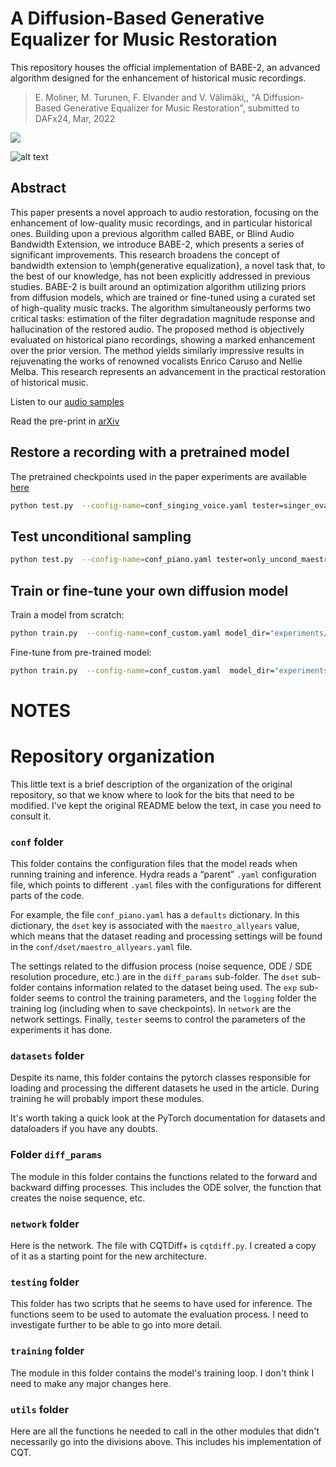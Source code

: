 # A Diffusion-Based Generative Equalizer for Music Restoration

This repository houses the official implementation of BABE-2, an advanced algorithm designed for the enhancement of historical music recordings. 

> E. Moliner, M. Turunen, F. Elvander and V. Välimäki,, "A Diffusion-Based Generative Equalizer for Music Restoration", submitted to DAFx24, Mar, 2022



![](manuscript/figures/hawaii-trend.png)


![alt text](http://research.spa.aalto.fi/publications/papers/dafx-babe2/media/pipeline.png)

## Abstract

This paper presents a novel approach to audio restoration, focusing on the enhancement of low-quality music recordings, and in particular historical ones. 
Building upon a previous algorithm called BABE, or Blind Audio Bandwidth Extension, we introduce BABE-2, which presents a series of significant improvements.
This research broadens the concept of bandwidth extension to \emph{generative equalization}, a novel task that, to the best of our knowledge, has not been explicitly addressed in previous studies. 
BABE-2 is built around an optimization algorithm utilizing priors from diffusion models, which are trained or fine-tuned using a curated set of high-quality music tracks. The algorithm simultaneously performs two critical tasks: estimation of the filter degradation magnitude response and hallucination of the restored audio. The proposed method is objectively evaluated on historical piano recordings, showing a marked enhancement over the prior version. The method yields similarly impressive results in rejuvenating the works of renowned vocalists Enrico Caruso and Nellie Melba. 
This research represents an advancement in the practical restoration of historical music.

Listen to our [audio samples](http://research.spa.aalto.fi/publications/papers/dafx-babe2/)

Read the pre-print in [arXiv](https://arxiv.org/abs/2403.18636)

## Restore a recording with a pretrained model

The pretrained checkpoints used in the paper experiments are available  [here](http://research.spa.aalto.fi/publications/papers/dafx-babe2/checkpoints/)

```bash
python test.py  --config-name=conf_singing_voice.yaml tester=singer_evaluator_BABE2 tester.checkpoint="path/to/checkpoint.pt" id="BABE2_restored" tester.evaluation.single_recording="path/to/recording.wav"
```

## Test unconditional sampling

```bash
python test.py  --config-name=conf_piano.yaml tester=only_uncond_maestro tester.checkpoint="path/to/checkpoint.pt" id="BABE2" tester.modes=["unconditional"]
```


## Train or fine-tune your own diffusion model

Train a model from scratch:

```bash
python train.py  --config-name=conf_custom.yaml model_dir="experiments/model_dir" exp.batch=$batch_size dset.path="/path/to/dataset"
```

Fine-tune from pre-trained model:

```bash
python train.py  --config-name=conf_custom.yaml  model_dir="experiments/finetuned_model_dir" exp.batch=$batch_size dset.path="/path/to/dataset" exp.finetuning=True exp.base_checkpoint="/link/to/pretrained/checkpoint.pt" 
```



# NOTES

# Repository organization

This little text is a brief description of the organization of the original repository, so that we know where to look for the bits that need to be modified. I've kept the original README below the text, in case you need to consult it.

### `conf` folder

This folder contains the configuration files that the model reads when running training and inference. Hydra reads a “parent” `.yaml` configuration file, which points to different `.yaml` files with the configurations for different parts of the code.

For example, the file `conf_piano.yaml` has a `defaults` dictionary. In this dictionary, the `dset` key is associated with the `maestro_allyears` value, which means that the dataset reading and processing settings will be found in the `conf/dset/maestro_allyears.yaml` file.

The settings related to the diffusion process (noise sequence, ODE / SDE resolution procedure, etc.) are in the `diff_params` sub-folder. The `dset` sub-folder contains information related to the dataset being used. The `exp` sub-folder seems to control the training parameters, and the `logging` folder the training log (including when to save checkpoints). In `network` are the network settings. Finally, `tester` seems to control the parameters of the experiments it has done.

### `datasets` folder

Despite its name, this folder contains the pytorch classes responsible for loading and processing the different datasets he used in the article. During training he will probably import these modules.

It's worth taking a quick look at the PyTorch documentation for datasets and dataloaders if you have any doubts.

### Folder `diff_params`

The module in this folder contains the functions related to the forward and backward diffing processes. This includes the ODE solver, the function that creates the noise sequence, etc.

### `network` folder

Here is the network. The file with CQTDiff+ is `cqtdiff.py`. I created a copy of it as a starting point for the new architecture.

### `testing` folder

This folder has two scripts that he seems to have used for inference. The functions seem to be used to automate the evaluation process. I need to investigate further to be able to go into more detail. 

### `training` folder

The module in this folder contains the model's training loop. I don't think I need to make any major changes here.

### `utils` folder

Here are all the functions he needed to call in the other modules that didn't necessarily go into the divisions above. This includes his implementation of CQT. 
